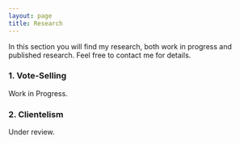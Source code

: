 ```yaml
---
layout: page
title: Research
---
```


<p class="lead">
In this section you will find my research, both work in progress and published research. Feel free to contact me for details.
</p>


### 1. Vote-Selling

<p class="message">
  Work in Progress.
</p>

### 2. Clientelism

<p class="message">
  Under review.
</p>
